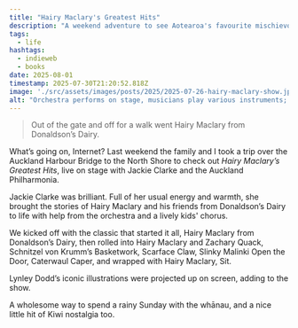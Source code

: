 ```yaml
---
title: "Hairy Maclary's Greatest Hits"
description: "A weekend adventure to see Aotearoa's favourite mischievous dog, Hairy Maclary's greatest hits brought to live on stage"
tags:
  - life
hashtags:
  - indieweb
  - books
date: 2025-08-01
timestamp: 2025-07-30T21:20:52.818Z
image: './src/assets/images/posts/2025/2025-07-26-hairy-maclary-show.jpeg'
alt: "Orchestra performs on stage, musicians play various instruments; a screen displays \"Hairy Maclary from Donaldson's Dairy\" by Lynley Dodd. Children in black stand nearby, engaging with the performance."
---
```


> Out of the gate and off for a walk went Hairy Maclary from Donaldson’s Dairy.

What’s going on, Internet? Last weekend the family and I took a trip over the Auckland Harbour Bridge to the North Shore to check out *Hairy Maclary’s Greatest Hits*, live on stage with Jackie Clarke and the Auckland Philharmonia.

Jackie Clarke was brilliant. Full of her usual energy and warmth, she brought the stories of Hairy Maclary and his friends from Donaldson’s Dairy to life with help from the orchestra and a lively kids' chorus.

We kicked off with the classic that started it all, Hairy Maclary from Donaldson’s Dairy, then rolled into Hairy Maclary and Zachary Quack, Schnitzel von Krumm’s Basketwork, Scarface Claw, Slinky Malinki Open the Door, Caterwaul Caper, and wrapped with Hairy Maclary, Sit.

Lynley Dodd’s iconic illustrations were projected up on screen, adding to the show.

A wholesome way to spend a rainy Sunday with the whānau, and a nice little hit of Kiwi nostalgia too.